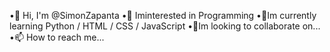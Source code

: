 •👋 Hi, I'm @SimonZapanta
•👀 Iminterested in Programming
•🌱Im currently learning Python / HTML / CSS / JavaScript
•💞Im looking to collaborate on...
•📫 How to reach me...
